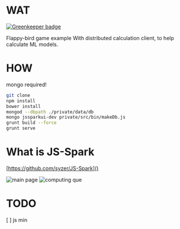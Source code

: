 
WAT
===

[![Greenkeeper badge](https://badges.greenkeeper.io/syzer/js-spark-flappy-bird.svg)](https://greenkeeper.io/)

Flappy-bird game example
With distributed calculation client, to help calculate ML models.

HOW
===
mongo required!

```bash
git clone 
npm install
bower install
mongod --dbpath ./private/data/db
mongo jssparkui-dev private/src/bin/makeDb.js
grunt build --force
grunt serve
```

What is JS-Spark
====
[https://github.com/syzer/JS-Spark]()

![main page](https://raw.github.com/syzer/JS-Spark/master/public/docs/JS-Spark-main-page.png)
![computing que](https://raw.github.com/syzer/JS-Spark/master/public/docs/JS-Spark-computing-que-view.png)


TODO
====
[ ] js min
